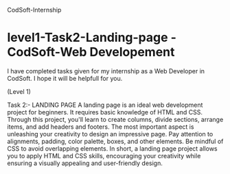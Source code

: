 CodSoft-Internship
# level1-Task2-Landing-page -CodSoft-Web Developement

I have completed tasks given for my internship as a Web Developer in CodSoft. I hope it will be helpfull for you.

(Level 1)

Task 2:- LANDING PAGE A landing page is an ideal web development project for beginners. It requires basic knowledge of HTML and CSS. Through this project, you'll learn to create columns, divide sections, arrange items, and add headers and footers. The most important aspect is unleashing your creativity to design an impressive page. Pay attention to alignments, padding, color palette, boxes, and other elements. Be mindful of CSS to avoid overlapping elements. In short, a landing page project allows you to apply HTML and CSS skills, encouraging your creativity while ensuring a visually appealing and user-friendly design.




